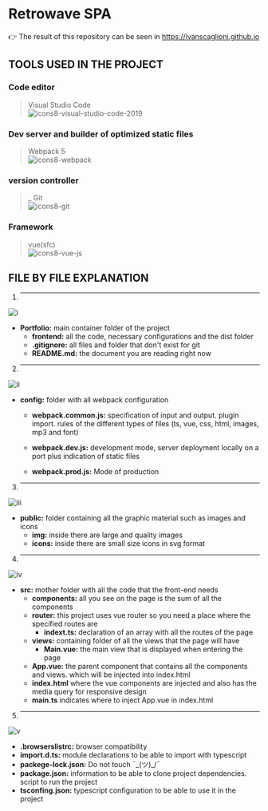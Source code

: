 # Retrowave SPA
👉 The result of this repository can be seen in https://ivanscaglioni.github.io

## TOOLS USED IN THE PROJECT ##

### Code editor ####
>Visual Studio Code                  
>![icons8-visual-studio-code-2019](https://user-images.githubusercontent.com/91486406/164815063-6436e4ef-abd9-4262-8fc5-ecd847971cbf.svg)                            


### Dev server and builder of optimized static files  ###
> Webpack 5            
> ![icons8-webpack](https://user-images.githubusercontent.com/91486406/164815386-2d30474d-584b-420b-9d95-f4cfb5c919e4.svg)         


### version controller ###
> _  Git          
>![icons8-git](https://user-images.githubusercontent.com/91486406/164815513-08a7ba00-091e-4786-8dda-bf5ee7ff5e1a.svg)      

### Framework ###
>vue(sfc)        
>![icons8-vue-js](https://user-images.githubusercontent.com/91486406/164815799-9a2591db-c082-4890-9147-f2e9a68fe539.svg)


## FILE BY FILE EXPLANATION  ##

1. - - - -
![i](https://user-images.githubusercontent.com/91486406/164817050-d37b7236-742c-423c-bbfd-a7a7f13a9487.jpg)

  * **Portfolio:**  main container folder of the project 
    * **frontend:**   all the code, necessary configurations and the dist folder
    * **.gitignore:** all files and folder that don't exist for git
    * **README.md:** the document you are reading right now
2. - - - -
![ii](https://user-images.githubusercontent.com/91486406/164865862-afd99b7b-70cd-4693-85ac-29d3bcc1cc3a.jpg)      

* **config:** folder with all webpack configuration
  * **webpack.common.js:**   specification of input and output. plugin import. rules of the different types of files (ts,                                vue, css, html, images, mp3 and font)
  
  * **webpack.dev.js:**  development mode, server deployment locally on a port plus indication of static files
  
  * **webpack.prod.js:** Mode of production


 3. - - - -
![iii](https://user-images.githubusercontent.com/91486406/164874490-40a18563-6422-480c-80a8-3148f0bda7e5.jpg)    
* **public:** folder containing all the graphic material such as images and icons
  * **img:**  inside there are large and quality images
  * **icons:**  inside there are small size icons in svg format

4. - - - -
![iv](https://user-images.githubusercontent.com/91486406/164878144-6eb3734b-fe3b-4fac-8911-95c16e61802f.jpg)               
* **src:** mother folder with all the code that the front-end needs
  * **components:** all you see on the page is the sum of all the components
  * **router:**  this project uses vue router so you need a place where the specified routes are
    * **indext.ts:** declaration of an array with all the routes of the page
  * **views:** containing folder of all the views that the page will have
    * **Main.vue:**  the main view that is displayed when entering the page
  * **App.vue:** the parent component that contains all the components and views. which will be injected into index.html
  * **index.html**  where the vue components are injected and also has the media query for responsive design
  *  **main.ts** indicates where to inject App.vue in index.html
5. - - - - 
![v](https://user-images.githubusercontent.com/91486406/164882349-453fdddc-e434-4c66-8232-44774f76d231.jpg)           
* **.browserslistrc:** browser compatibility
* **import.d.ts:** module declarations to be able to import with typescript
* **packege-lock.json:** Do not touch ¯\_(ツ)_/¯
* **package.json:** information to be able to clone project dependencies. script to run the project
* **tsconfing.json:**  typescript configuration to be able to use it in the project
  
  
